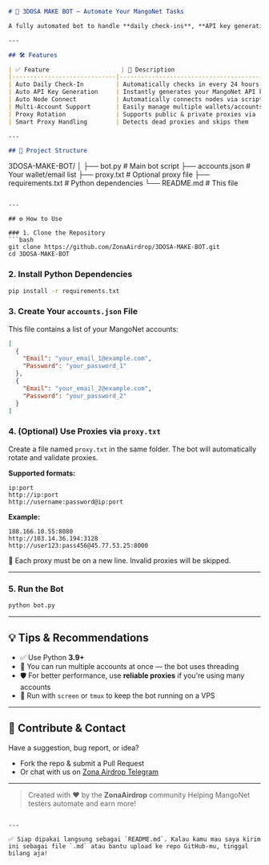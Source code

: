 
```markdown
# 🚀 3DOSA MAKE BOT — Automate Your MangoNet Tasks

A fully automated bot to handle **daily check-ins**, **API key generation**, and **node connection** for the [MangoNet](https://mangonet.io/) testnet — with **multi-account support and proxy rotation** built-in.

---

## 🛠️ Features

| ✅ Feature                    | 📌 Description                                 |
|-----------------------------|-----------------------------------------------|
| Auto Daily Check-In         | Automatically checks in every 24 hours        |
| Auto API Key Generation     | Instantly generates your MangoNet API key     |
| Auto Node Connect           | Automatically connects nodes via script       |
| Multi-Account Support       | Easily manage multiple wallets/accounts       |
| Proxy Rotation              | Supports public & private proxies via `proxy.txt` |
| Smart Proxy Handling        | Detects dead proxies and skips them           |

---

## 📁 Project Structure

```

3DOSA-MAKE-BOT/
│
├── bot.py               # Main bot script
├── accounts.json        # Your wallet/email list
├── proxy.txt            # Optional proxy file
├── requirements.txt     # Python dependencies
└── README.md            # This file

````

---

## ⚙️ How to Use

### 1. Clone the Repository
```bash
git clone https://github.com/ZonaAirdrop/3DOSA-MAKE-BOT.git
cd 3DOSA-MAKE-BOT
````

### 2. Install Python Dependencies

```bash
pip install -r requirements.txt
```

### 3. Create Your `accounts.json` File

This file contains a list of your MangoNet accounts:

```json
[
  {
    "Email": "your_email_1@example.com",
    "Password": "your_password_1"
  },
  {
    "Email": "your_email_2@example.com",
    "Password": "your_password_2"
  }
]
```

### 4. (Optional) Use Proxies via `proxy.txt`

Create a file named `proxy.txt` in the same folder. The bot will automatically rotate and validate proxies.

**Supported formats:**

```
ip:port  
http://ip:port  
http://username:password@ip:port
```

**Example:**

```
188.166.10.55:8080
http://103.14.36.194:3128
http://user123:pass456@45.77.53.25:8000
```

🧠 Each proxy must be on a new line. Invalid proxies will be skipped.

---

### 5. Run the Bot

```bash
python bot.py
```

---

## 💡 Tips & Recommendations

* ✅ Use Python **3.9+**
* 🧵 You can run multiple accounts at once — the bot uses threading
* 🛡️ For better performance, use **reliable proxies** if you're using many accounts
* 📡 Run with `screen` or `tmux` to keep the bot running on a VPS

---

## 🤝 Contribute & Contact

Have a suggestion, bug report, or idea?

* Fork the repo & submit a Pull Request
* Or chat with us on [Zona Airdrop Telegram](https://t.me/ZonaAirdrop)

---

> Created with ❤️ by the **ZonaAirdrop** community
> Helping MangoNet testers automate and earn more!

```

---

✅ Siap dipakai langsung sebagai `README.md`. Kalau kamu mau saya kirim ini sebagai file `.md` atau bantu upload ke repo GitHub-mu, tinggal bilang aja!
```
